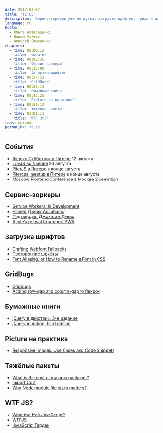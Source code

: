 ```yaml
---
date: 2017-08-07
title: 'TITLE'
description: 'Сервис-воркеры уже не шутка, загрузка шрифтов, гриды и флексы, <picture> на практике, тяжёлые пакеты, WTF JS?'
language: ru
hosts:
  - Ольга Алексашенко
  - Вадим Макеев
  - Алексей Симоненко
chapters:
  - time: 00:00:12
    title: 'События'
  - time: 00:02:35
    title: 'Сервис-воркеры'
  - time: 00:13:09
    title: 'Загрузка шрифтов'
  - time: 00:27:32
    title: 'GridBugs'
  - time: 00:37:13
    title: 'Бумажные книги'
  - time: 00:43:25
    title: 'Picture на практике'
  - time: 00:51:12
    title: 'Тяжёлые пакеты'
  - time: 01:01:11
    title: 'WTF JS?'
tags: episode
permalink: false
---
```


## События

- [Яндекс Субботник в Питере](https://events.yandex.ru/events/yasubbotnik/12-august-2017/) 12 августа
- [LvivJS во Львове](http://lvivjs.org.ua/) 26 августа
- [PiterJS в Питере](https://meetabit.com/communities/piterjs) в конце августа
- [Pitercss_meetup в Питере](https://pitercss.timepad.ru) в конце августа
- [Moscow Frontend Conference в Москве](http://frontconf.moscow/) 2 сентября

## Сервис-воркеры

- [Service Workers: In Development](https://bugs.webkit.org/attachment.cgi?id=317095&action=prettypatch)
- [Нашёл Джейк Арчибальд](https://twitter.com/jaffathecake/status/893009005714472961)
- [Подтвердил Джонатан Дэвис](https://twitter.com/jonathandavis/status/893138827908333568)
- [Apple’s refusal to support PWA](https://medium.com/p/e81b2be29676)

## Загрузка шрифтов

- [Crafting Webfont Fallbacks](https://youtu.be/tO01ul1WNW8)
- [Посторонние шрифты](https://youtu.be/MTQ9FpT3ayc)
- [Font Aliasing, or How to Rename a Font in CSS](https://www.zachleat.com/web/rename-font/)

## GridBugs

- [Gridbugs](https://github.com/rachelandrew/gridbugs)
- [Adding row-gap and column-gap to flexbox](https://twitter.com/rachelandrew/status/893450430512017408)

## Бумажные книги

- [jQuery в действии. 3-е издание](https://www.piter.com/product_by_id/85800871)
- [jQuery in Action, third edition](https://github.com/AurelioDeRosa/jquery-in-action)

## Picture на практике

- [Responsive Images: Use Cases and Code Snippets](https://dev.opera.com/articles/responsive-images/)

## Тяжёлые пакеты

- [What is the cost of my npm package ?](https://cost-of-modules.herokuapp.com/)
- [Import Cost](https://marketplace.visualstudio.com/items?itemName=wix.vscode-import-cost)
- [Why Node module file sizes matters?](https://twitter.com/ded/status/892624743572021248)

## WTF JS?

- [What the f*ck JavaScript?](https://github.com/denysdovhan/wtfjs)
- [WTFJS](https://github.com/brianleroux/wtfjs)
- [JavaScript Гарден](https://bonsaiden.github.io/JavaScript-Garden/ru/)
